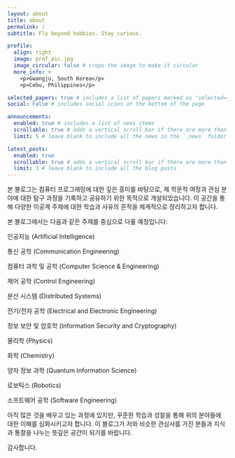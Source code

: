 ```yaml
---
layout: about
title: about
permalink: /
subtitle: Fly beyond hobbies. Stay curious.

profile:
  align: right
  image: prof_pic.jpg
  image_circular: false # crops the image to make it circular
  more_info: >
    <p>Gwangju, South Korea</p>
    <p>Cebu, Philippines</p>

selected_papers: true # includes a list of papers marked as "selected={true}"
social: False # includes social icons at the bottom of the page

announcements:
  enabled: true # includes a list of news items
  scrollable: true # adds a vertical scroll bar if there are more than 3 news items
  limit: 5 # leave blank to include all the news in the `_news` folder

latest_posts:
  enabled: true
  scrollable: true # adds a vertical scroll bar if there are more than 3 new posts items
  limit: 3 # leave blank to include all the blog posts
---
```


본 블로그는 컴퓨터 프로그래밍에 대한 깊은 흥미를 바탕으로, 제 학문적 여정과 관심 분야에 대한 탐구 과정을 기록하고 공유하기 위한 목적으로 개설되었습니다. 이 공간을 통해 다양한 이공계 주제에 대한 학습과 사유의 흔적을 체계적으로 정리하고자 합니다.

본 블로그에서는 다음과 같은 주제를 중심으로 다룰 예정입니다:

인공지능 (Artificial Intelligence)

통신 공학 (Communication Engineering)

컴퓨터 과학 및 공학 (Computer Science & Engineering)

제어 공학 (Control Engineering)

분산 시스템 (Distributed Systems)

전기/전자 공학 (Electrical and Electronic Engineering)

정보 보안 및 암호학 (Information Security and Cryptography)

물리학 (Physics)

화학 (Chemistry)

양자 정보 과학 (Quantum Information Science)

로보틱스 (Robotics)

소프트웨어 공학 (Software Engineering)

아직 많은 것을 배우고 있는 과정에 있지만, 꾸준한 학습과 성찰을 통해 위의 분야들에 대한 이해를 심화시키고자 합니다. 이 블로그가 저와 비슷한 관심사를 가진 분들과 지식과 통찰을 나누는 뜻깊은 공간이 되기를 바랍니다.

감사합니다.

